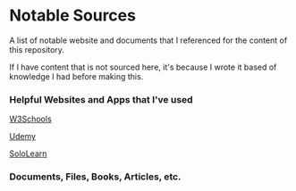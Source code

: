 # Notable Sources

A list of notable website and documents that I referenced for the content of this repository.

If I have content that is not sourced here, it's because I wrote it based of knowledge I had before making this.

### Helpful Websites and Apps that I've used

[W3Schools](https://www.w3schools.com/)

[Udemy](https://www.udemy.com/)

[SoloLearn](https://www.sololearn.com/)

### Documents, Files, Books, Articles, etc.

